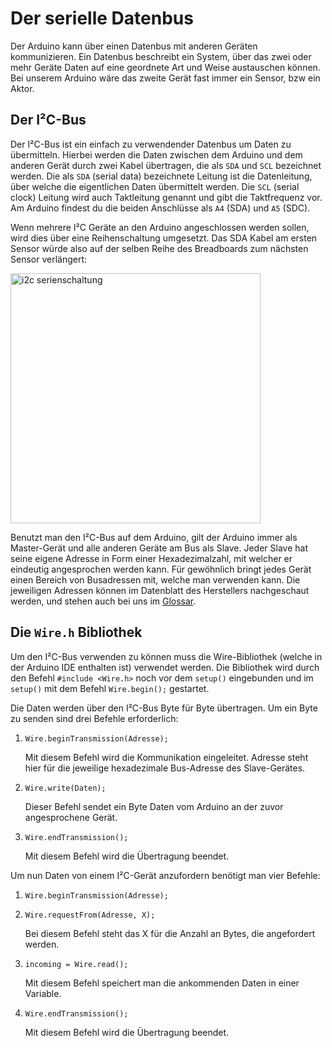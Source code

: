 # Der serielle Datenbus
Der Arduino kann über einen Datenbus mit anderen Geräten kommunizieren.
Ein Datenbus beschreibt ein System, über das zwei oder mehr Geräte Daten auf eine geordnete Art und Weise austauschen können.
Bei unserem Arduino wäre das zweite Gerät fast immer ein Sensor, bzw ein Aktor.

## Der I²C-Bus
Der I²C-Bus ist ein einfach zu verwendender Datenbus um Daten zu übermitteln.
Hierbei werden die Daten zwischen dem Arduino und dem anderen Gerät durch zwei Kabel übertragen, die als `SDA` und `SCL` bezeichnet werden.
Die als `SDA` (serial data) bezeichnete Leitung ist die Datenleitung, über welche die eigentlichen Daten übermittelt werden.
Die `SCL` (serial clock) Leitung wird auch Taktleitung genannt und gibt die Taktfrequenz vor.
Am Arduino findest du die beiden Anschlüsse als `A4` (SDA) und `A5` (SDC).

Wenn mehrere I²C Geräte an den Arduino angeschlossen werden sollen, wird dies über eine Reihenschaltung umgesetzt.
Das SDA Kabel am ersten Sensor würde also auf der selben Reihe des Breadboards zum nächsten Sensor verlängert:

<img src="https://raw.githubusercontent.com/sensebox/resources/master/images/edu/i2c_serienschaltung.png" alt="i2c serienschaltung" align="center" width="400px"/>

Benutzt man den I²C-Bus auf dem Arduino, gilt der Arduino immer als Master-Gerät und alle anderen Geräte am Bus als Slave.
Jeder Slave hat seine eigene Adresse in Form einer Hexadezimalzahl, mit welcher er eindeutig angesprochen werden kann.
Für gewöhnlich bringt jedes Gerät einen Bereich von Busadressen mit, welche man verwenden kann. Die jeweiligen Adressen können im Datenblatt des Herstellers nachgeschaut werden, und stehen auch bei uns im [Glossar](../GLOSSARY.md).

## Die `Wire.h` Bibliothek
Um den I²C-Bus verwenden zu können muss die Wire-Bibliothek (welche in der Arduino IDE enthalten ist) verwendet werden.
Die Bibliothek wird durch den Befehl `#include <Wire.h>` noch vor dem `setup()` eingebunden und im `setup()` mit dem Befehl `Wire.begin();` gestartet.

Die Daten werden über den I²C-Bus Byte für Byte übertragen.
Um ein Byte zu senden sind drei Befehle erforderlich:

1. `Wire.beginTransmission(Adresse);`

    Mit diesem Befehl wird die Kommunikation eingeleitet. Adresse steht hier für die jeweilige hexadezimale Bus-Adresse des Slave-Gerätes.

2. `Wire.write(Daten);`

    Dieser Befehl sendet ein Byte Daten vom Arduino an der zuvor angesprochene Gerät.

3. `Wire.endTransmission();`

    Mit diesem Befehl wird die Übertragung beendet.

Um nun Daten von einem I²C-Gerät anzufordern benötigt man vier Befehle:

1. `Wire.beginTransmission(Adresse);`

2. `Wire.requestFrom(Adresse, X);`

    Bei diesem Befehl steht das X für die Anzahl an Bytes, die angefordert werden.

3. `incoming = Wire.read();`

    Mit diesem Befehl speichert man die ankommenden Daten in einer Variable.

4. `Wire.endTransmission();`

    Mit diesem Befehl wird die Übertragung beendet.
